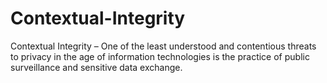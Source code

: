 # Contextual-Integrity
Contextual Integrity –  One of the least understood and contentious threats to privacy in the age of information technologies is the practice of public surveillance and sensitive data exchange. 
